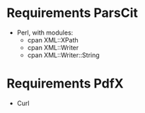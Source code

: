 # Requirements ParsCit
* Perl, with modules:
  * cpan XML::XPath
  * cpan XML::Writer
  * cpan XML::Writer::String

# Requirements PdfX
* Curl
